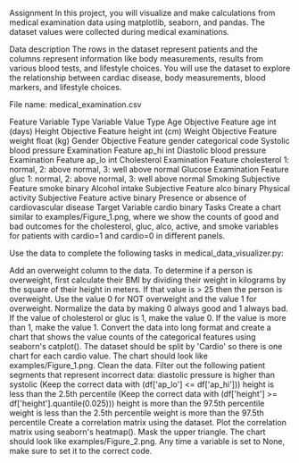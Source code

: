 Assignment
In this project, you will visualize and make calculations from medical examination data using matplotlib, seaborn, and pandas. The dataset values were collected during medical examinations.

Data description
The rows in the dataset represent patients and the columns represent information like body measurements, results from various blood tests, and lifestyle choices. You will use the dataset to explore the relationship between cardiac disease, body measurements, blood markers, and lifestyle choices.

File name: medical_examination.csv

Feature	Variable Type	Variable	Value Type
Age	Objective Feature	age	int (days)
Height	Objective Feature	height	int (cm)
Weight	Objective Feature	weight	float (kg)
Gender	Objective Feature	gender	categorical code
Systolic blood pressure	Examination Feature	ap_hi	int
Diastolic blood pressure	Examination Feature	ap_lo	int
Cholesterol	Examination Feature	cholesterol	1: normal, 2: above normal, 3: well above normal
Glucose	Examination Feature	gluc	1: normal, 2: above normal, 3: well above normal
Smoking	Subjective Feature	smoke	binary
Alcohol intake	Subjective Feature	alco	binary
Physical activity	Subjective Feature	active	binary
Presence or absence of cardiovascular disease	Target Variable	cardio	binary
Tasks
Create a chart similar to examples/Figure_1.png, where we show the counts of good and bad outcomes for the cholesterol, gluc, alco, active, and smoke variables for patients with cardio=1 and cardio=0 in different panels.

Use the data to complete the following tasks in medical_data_visualizer.py:

Add an overweight column to the data. To determine if a person is overweight, first calculate their BMI by dividing their weight in kilograms by the square of their height in meters. If that value is > 25 then the person is overweight. Use the value 0 for NOT overweight and the value 1 for overweight.
Normalize the data by making 0 always good and 1 always bad. If the value of cholesterol or gluc is 1, make the value 0. If the value is more than 1, make the value 1.
Convert the data into long format and create a chart that shows the value counts of the categorical features using seaborn's catplot(). The dataset should be split by 'Cardio' so there is one chart for each cardio value. The chart should look like examples/Figure_1.png.
Clean the data. Filter out the following patient segments that represent incorrect data:
diastolic pressure is higher than systolic (Keep the correct data with (df['ap_lo'] <= df['ap_hi']))
height is less than the 2.5th percentile (Keep the correct data with (df['height'] >= df['height'].quantile(0.025)))
height is more than the 97.5th percentile
weight is less than the 2.5th percentile
weight is more than the 97.5th percentile
Create a correlation matrix using the dataset. Plot the correlation matrix using seaborn's heatmap(). Mask the upper triangle. The chart should look like examples/Figure_2.png.
Any time a variable is set to None, make sure to set it to the correct code.
